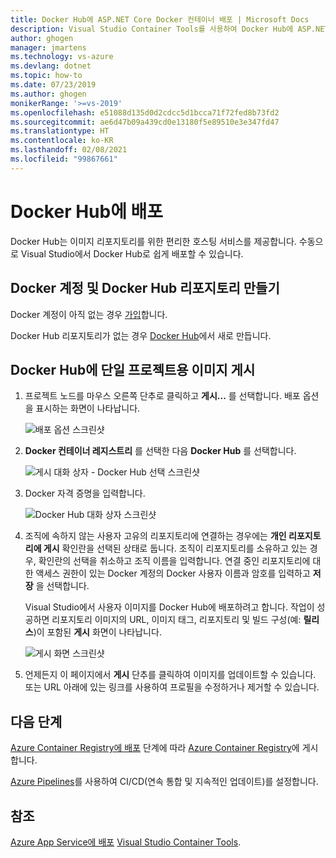 ```yaml
---
title: Docker Hub에 ASP.NET Core Docker 컨테이너 배포 | Microsoft Docs
description: Visual Studio Container Tools를 사용하여 Docker Hub에 ASP.NET Core 웹앱을 배포하는 방법을 알아봅니다.
author: ghogen
manager: jmartens
ms.technology: vs-azure
ms.devlang: dotnet
ms.topic: how-to
ms.date: 07/23/2019
ms.author: ghogen
monikerRange: '>=vs-2019'
ms.openlocfilehash: e51088d135d0d2cdcc5d1bcca71f72fed8b73fd2
ms.sourcegitcommit: ae6d47b09a439cd0e13180f5e89510e3e347fd47
ms.translationtype: HT
ms.contentlocale: ko-KR
ms.lasthandoff: 02/08/2021
ms.locfileid: "99867661"
---
```

# <a name="deploy-to-docker-hub"></a>Docker Hub에 배포

Docker Hub는 이미지 리포지토리를 위한 편리한 호스팅 서비스를 제공합니다. 수동으로 Visual Studio에서 Docker Hub로 쉽게 배포할 수 있습니다.

## <a name="create-a-docker-account-and-docker-hub-repository"></a>Docker 계정 및 Docker Hub 리포지토리 만들기

Docker 계정이 아직 없는 경우 [가입](https://hub.docker.com/signup)합니다.

Docker Hub 리포지토리가 없는 경우 [Docker Hub](https://hub.docker.com/)에서 새로 만듭니다.

## <a name="publish-the-image-for-a-single-project-to-docker-hub"></a>Docker Hub에 단일 프로젝트용 이미지 게시

1. 프로젝트 노드를 마우스 오른쪽 단추로 클릭하고 **게시...** 를 선택합니다. 배포 옵션을 표시하는 화면이 나타납니다.

   ![배포 옵션 스크린샷](media/container-tools/vs-2019/docker-container-registry.png)

1. **Docker 컨테이너 레지스트리** 를 선택한 다음 **Docker Hub** 를 선택합니다.

   ![게시 대화 상자 - Docker Hub 선택 스크린샷](media/deploy-docker-hub/container-tools-docker-hub-deploy.png)

1. Docker 자격 증명을 입력합니다.

   ![Docker Hub 대화 상자 스크린샷](media/deploy-docker-hub/container-tools-docker-hub-credentials.png)

1. 조직에 속하지 않는 사용자 고유의 리포지토리에 연결하는 경우에는 **개인 리포지토리에 게시** 확인란을 선택된 상태로 둡니다. 조직이 리포지토리를 소유하고 있는 경우, 확인란의 선택을 취소하고 조직 이름을 입력합니다. 연결 중인 리포지토리에 대한 액세스 권한이 있는 Docker 계정의 Docker 사용자 이름과 암호를 입력하고 **저장** 을 선택합니다.

   Visual Studio에서 사용자 이미지를 Docker Hub에 배포하려고 합니다.  작업이 성공하면 리포지토리 이미지의 URL, 이미지 태그, 리포지토리 및 빌드 구성(예: **릴리스**)이 포함된 **게시** 화면이 나타납니다.

   ![게시 화면 스크린샷](media/deploy-docker-hub/container-tools-docker-hub-finished.png)

1. 언제든지 이 페이지에서 **게시** 단추를 클릭하여 이미지를 업데이트할 수 있습니다.  또는 URL 아래에 있는 링크를 사용하여 프로필을 수정하거나 제거할 수 있습니다.

## <a name="next-steps"></a>다음 단계

[Azure Container Registry에 배포](hosting-web-apps-in-docker.md) 단계에 따라 [Azure Container Registry](/azure/container-registry/)에 게시합니다.

[Azure Pipelines](/azure/devops/pipelines/?view=azure-devops&preserve-view=true)를 사용하여 CI/CD(연속 통합 및 지속적인 업데이트)를 설정합니다.

## <a name="see-also"></a>참조

[Azure App Service에 배포](deploy-app-service.md)
[Visual Studio Container Tools](./index.yml).